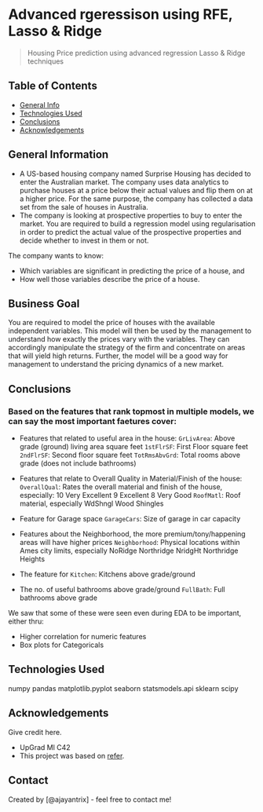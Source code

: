 # Advanced rgeressison using RFE, Lasso & Ridge
> Housing Price prediction using advanced regression Lasso & Ridge techniques


## Table of Contents
* [General Info](#general-information)
* [Technologies Used](#technologies-used)
* [Conclusions](#conclusions)
* [Acknowledgements](#acknowledgements)

<!-- You can include any other section that is pertinent to your problem -->

## General Information
- A US-based housing company named Surprise Housing has decided to enter the Australian market. The company uses data analytics to purchase houses at a price below their actual values and flip them on at a higher price. For the same purpose, the company has collected a data set from the sale of houses in Australia.
- The company is looking at prospective properties to buy to enter the market. You are required to build a regression model using regularisation in order to predict the actual value of the prospective properties and decide whether to invest in them or not.

The company wants to know:
- Which variables are significant in predicting the price of a house, and
- How well those variables describe the price of a house.

## Business Goal  

You are required to model the price of houses with the available independent variables. This model will then be used by the management to understand how exactly the prices vary with the variables. They can accordingly manipulate the strategy of the firm and concentrate on areas that will yield high returns. Further, the model will be a good way for management to understand the pricing dynamics of a new market.

## Conclusions
### Based on the features that rank topmost in multiple models, we can say the most important faetures cover:

- Features that related to useful area in the house:
`GrLivArea`: Above grade (ground) living area square feet
`1stFlrSF`: First Floor square feet
`2ndFlrSF`: Second floor square feet
`TotRmsAbvGrd`: Total rooms above grade (does not include bathrooms)

- Features that relate to Overall Quality in Material/Finish of the house:
`OverallQual`: Rates the overall material and finish of the house, especially:
     10    Very Excellent
     9    Excellent
     8    Very Good
`RoofMatl`: Roof material, especially
     WdShngl    Wood Shingles

- Feature for Garage space
`GarageCars`: Size of garage in car capacity

- Features about the Neighborhood, the more premium/tony/happening areas will have higher prices
`Neighborhood`: Physical locations within Ames city limits, especially
     NoRidge    Northridge
     NridgHt    Northridge Heights

- The feature for
`Kitchen`: Kitchens above grade/ground

- The no. of useful bathrooms above grade/ground
`FullBath`: Full bathrooms above grade

We saw that some of these were seen even during EDA to be important, either thru:
- Higher correlation for numeric features
- Box plots for Categoricals

<!-- You don't have to answer all the questions - just the ones relevant to your project. -->


## Technologies Used
numpy pandas matplotlib.pyplot seaborn statsmodels.api sklearn scipy
<!-- As the libraries versions keep on changing, it is recommended to mention the version of library used in this project -->

## Acknowledgements
Give credit here.
- UpGrad Ml C42
- This project was based on [refer](https://learn.upgrad.com/course/3090/segment/23340/170871/522975/2684232).


## Contact
Created by [@ajayantrix] - feel free to contact me!


<!-- Optional -->
<!-- ## License -->
<!-- This project is open source and available under the [... License](). -->

<!-- You don't have to include all sections - just the one's relevant to your project -->
